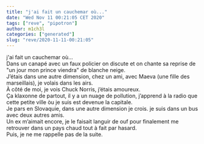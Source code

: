 ```yaml
---
title: "j'ai fait un cauchemar où..."
date: "Wed Nov 11 00:21:05 CET 2020"
tags: ["reve", "pipotron"]
author: m1ch3l
categories: ["generated"]
slug: "reve/2020-11-11-00:21:05"
---
```


j'ai fait un cauchemar où...<br>
Dans un canapé avec un faux policier on discute et on chante sa reprise de "un jour mon prince viendra" de blanche neige.<br>
J’étais dans une autre dimension, chez un ami, avec Maeva (une fille des marseillais), je volais dans les airs.<br>
À côté de moi, je vois Chuck Norris, j’étais amoureux.<br>
Ça klaxonne de partout, il y a un nuage de pollution, j’apprend à la radio que cette petite ville òu je suis est devenue la capitale.<br>
Je pars en Slovaquie, dans une autre dimension je crois. je suis dans un bus avec deux autres amis.<br>
Un ex m’aimait encore, je le faisait languir de ouf pour finalement me retrouver dans un pays chaud tout à fait par hasard.<br>
Puis, je ne me rappelle pas de la suite.<br>
